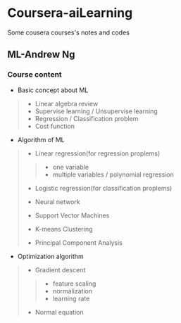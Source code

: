# Coursera-aiLearning
Some cousera courses's notes and codes

## ML-Andrew Ng

### Course content
> 
* Basic concept about ML
>* Linear algebra review
>* Supervise learning / Unsupervise learning
>* Regression / Classification problem
>* Cost function
>
>
* Algorithm of ML
>* Linear regression(for regression proplems)
>>* one variable
>>* multiple variables / polynomial regression
>
>* Logistic regression(for classification proplems)
>
>* Neural network
>
>* Support Vector Machines
>
>* K-means Clustering
>
>* Principal Component Analysis
>
>
* Optimization algorithm
>* Gradient descent 
>>* feature scaling
>>* normalization
>>* learning rate
>* Normal equation
